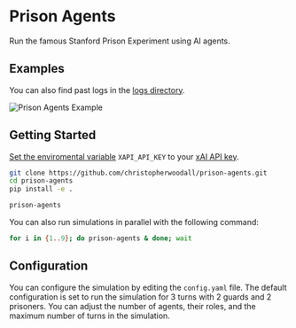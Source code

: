 # Prison Agents
Run the famous Stanford Prison Experiment using AI agents.


## Examples
You can also find past logs in the [logs directory](https://github.com/christopherwoodall/prison-agents/tree/main/logs).

![Prison Agents Example](docs/prison-agents-example.png)


## Getting Started
[Set the enviromental variable](https://ai.google.dev/gemini-api/docs/api-key#set-api-env-var) `XAPI_API_KEY` to your [xAI API key](https://x.ai/api).

```bash
git clone https://github.com/christopherwoodall/prison-agents.git
cd prison-agents
pip install -e .

prison-agents
```

You can also run simulations in parallel with the following command:

```bash
for i in {1..9}; do prison-agents & done; wait
```

## Configuration
You can configure the simulation by editing the `config.yaml` file. The default configuration is set to run the simulation for 3 turns with 2 guards and 2 prisoners. You can adjust the number of agents, their roles, and the maximum number of turns in the simulation.
